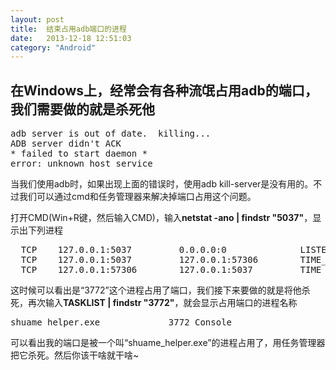 ```yaml
---
layout: post
title:  结束占用adb端口的进程
date:   2013-12-18 12:51:03
category: "Android"
---
```


<h2 id="tagline">在Windows上，经常会有各种流氓占用adb的端口，我们需要做的就是杀死他</h2>

<pre>
adb server is out of date.  killing...
ADB server didn't ACK
* failed to start daemon *
error: unknown host service
</pre>

<p>当我们使用adb时，如果出现上面的错误时，使用adb kill-server是没有用的。不过我们可以通过cmd和任务管理器来解决掉端口占用这个问题。</p>
<p>打开CMD(Win+R键，然后输入CMD)，输入<strong>netstat -ano | findstr "5037"</strong>，显示出下列进程</p>

<pre>
  TCP    127.0.0.1:5037         0.0.0.0:0              LISTENING       3772
  TCP    127.0.0.1:5037         127.0.0.1:57306        TIME_WAIT       0
  TCP    127.0.0.1:57306        127.0.0.1:5037         TIME_WAIT       0
</pre>

<p>这时候可以看出是“3772”这个进程占用了端口，我们接下来要做的就是将他杀死，再次输入<strong>TASKLIST | findstr "3772"</strong>，就会显示占用端口的进程名称</p>

<pre>
shuame_helper.exe             3772 Console                    3      4,968 K
</pre>

<p>可以看出我的端口是被一个叫“shuame_helper.exe”的进程占用了，用任务管理器把它杀死。然后你该干啥就干啥~</p>